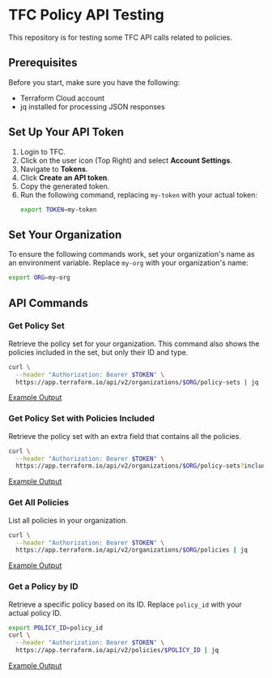# TFC Policy API Testing
This repository is for testing some TFC API calls related to policies.

## Prerequisites
Before you start, make sure you have the following:
- Terraform Cloud account
- jq installed for processing JSON responses

## Set Up Your API Token
1. Login to TFC.
2. Click on the user icon (Top Right) and select **Account Settings**.
3. Navigate to **Tokens**.
4. Click **Create an API token**.
5. Copy the generated token.
6. Run the following command, replacing `my-token` with your actual token:
    ```bash
    export TOKEN=my-token
    ```

## Set Your Organization
To ensure the following commands work, set your organization's name as an environment variable. Replace `my-org` with your organization's name:
```bash
export ORG=my-org
```

## API Commands

### Get Policy Set
Retrieve the policy set for your organization. This command also shows the policies included in the set, but only their ID and type.
```bash
curl \
  --header "Authorization: Bearer $TOKEN" \
  https://app.terraform.io/api/v2/organizations/$ORG/policy-sets | jq
```
[Example Output](example_outputs/get_policy_set.json)



### Get Policy Set with Policies Included
Retrieve the policy set with an extra field that contains all the policies.
```bash
curl \
  --header "Authorization: Bearer $TOKEN" \
  https://app.terraform.io/api/v2/organizations/$ORG/policy-sets?include=policies | jq
```
[Example Output](example_outputs/get_policy_set_include_policies.json)



### Get All Policies
List all policies in your organization.
```bash
curl \
  --header "Authorization: Bearer $TOKEN" \
  https://app.terraform.io/api/v2/organizations/$ORG/policies | jq
```
[Example Output](example_outputs/get_policy.json)



### Get a Policy by ID
Retrieve a specific policy based on its ID. Replace `policy_id` with your actual policy ID.
```bash
export POLICY_ID=policy_id
curl \
  --header "Authorization: Bearer $TOKEN" \
  https://app.terraform.io/api/v2/policies/$POLICY_ID | jq
```
[Example Output](example_outputs/policy.json)